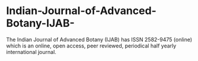 # Indian-Journal-of-Advanced-Botany-IJAB-
The Indian Journal of Advanced Botany (IJAB) has ISSN 2582-9475 (online) which is an online, open access, peer reviewed, periodical half yearly international journal.
